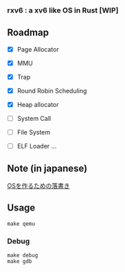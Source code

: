 ### rxv6 : a xv6 like OS in Rust [WIP]


## Roadmap
+ [x] Page Allocator
+ [x] MMU
+ [x] Trap
+ [x] Round Robin Scheduling
+ [x] Heap allocator
+ [ ] System Call
+ [ ] File System 
+ [ ] ELF Loader
...


## Note (in japanese)
[OSを作るための落書き](https://zenn.dev/chiask/articles/00d91c33e0b241)


## Usage

```
make qemu
```

### Debug
```
make debug 
make gdb
```



